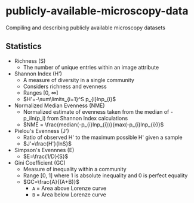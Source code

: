 # publicly-available-microscopy-data
Compiling and describing publicly available microscopy datasets

## Statistics
* Richness (S)
    * The number of unique entries within an image attribute
* Shannon Index (H')
    * A measure of diversity in a single community
    * Considers richness and evenness
    * Ranges [0, $\infty$]
    * $H'=-\sum\limits_{i=1}^S p_{i}lnp_{i}$
* Normalized Median Evenness (NME)
    * Normalized estimate of evenness taken from the median of -p_iln(p_i) from Shannon Index calculations
    * $NME = \frac{median(-p_{i}lnp_{i})}{max(-p_{i}lnp_{i})}$
* Pielou's Evenness (J')
    * Ratio of observed H' to the maximum possible H' given a sample
    * $J'=\frac{H'}{lnS}$
* Simpson's Evennnes (E)
    * $E=\frac{1/D}{S}$
* Gini Coefficient (GC)
  * Measure of inequality within a community
  * Range [0, 1] where 1 is absolute inequality and 0 is perfect equality
  * $GC=\frac{A}{(A+B)}$
    * `A` = Area above Lorenze curve
    * `B` = Area below Lorenze curve

